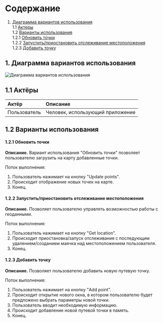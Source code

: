 # Содержание
1. [Диаграмма вариантов использования](#1)<br>
1.1 [Актеры](#1.1)<br>
1.2 [Варианты использования](#1.2)<br>
1.2.1 [Обновить точки](#1.2.1)<br>
1.2.2 [Запустить/приостановить отслеживание  местоположения](#1.2.2)<br>
1.2.3 [Добавить точку](#1.2.3)<br>
    
    
## 1. Диаграмма вариантов использования<a name="1"></a> 

![Диаграмма вариантов использования](https://github.com/NikitaKapitanov750503/NaviSport/blob/master/%D0%94%D0%B8%D0%B0%D0%B3%D1%80%D0%B0%D0%BC%D0%BC%D1%8B/Use%20case/UseCaseDiagram.jpg)


## 1.1 Актёры<a name="1.1"></a>

| Актёр | Описание |
|:--|:--|
| Пользователь | Человек, использующий приложение |

## 1.2 Варианты использования<a name="1.2"></a>

#### 1.2.1 Обновить точки<a name="1.2.1"></a>
**Описание.** Вариант использования "Обновить точки" позволяет пользователю загрузить на карту добавленные точки.

Поток выполнения:
1. Пользователь нажимает на кнопку "Update points".
2. Происходит отображение новых точек на карте.
3. Конец.

#### 1.2.2 Запустить/приостановить отслеживание местоположения<a name="1.2.2"></a>
**Описание.** Позволяет пользователю управлять возможностью работы с геоданными.

Поток выполнения:
1. Пользователь нажимает на кнопку "Get location".
2. Происходит приостановка/запуск отслеживания с последующим удалением/созданием маячка над местоположением пользователя.
3. Конец.

#### 1.2.3 Добавить точку<a name="1.2.3"></a>
**Описание.** Позволяет пользователю добавить новую путевую точку.

Поток выполнения:
1. Пользователь нажимает на кнопку "Add point".
2. Происходит открытие нового окна, в котором пользователю будет предложено выбрать параметры новой точки.
3. Пользователь вводит необходимую информацию.
4. Происходит добавление новой путевой точки в память.
5. Конец.
